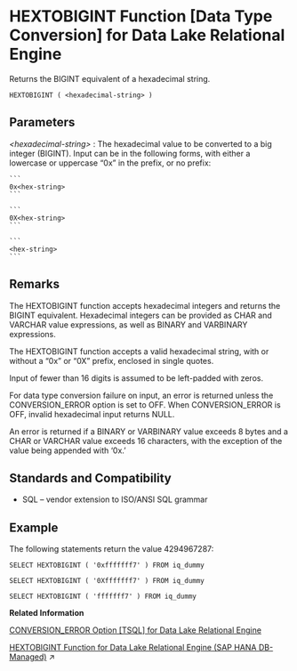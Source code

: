 <!-- loioa55548d184f21015b2d58684e0bb094a -->

# HEXTOBIGINT Function \[Data Type Conversion\] for Data Lake Relational Engine

Returns the BIGINT equivalent of a hexadecimal string.



```
HEXTOBIGINT ( <hexadecimal-string> )
```



<a name="loioa55548d184f21015b2d58684e0bb094a__HEXTOBIGINT_parm1"/>

## Parameters

 *<hexadecimal-string\>*
 :   The hexadecimal value to be converted to a big integer \(BIGINT\). Input can be in the following forms, with either a lowercase or uppercase “0x” in the prefix, or no prefix:

    ```
    0x<hex-string>
    ```

    ```
    0X<hex-string>
    ```

    ```
    <hex-string>
    ```

 

<a name="loioa55548d184f21015b2d58684e0bb094a__HEXTOBIGINT_remarks1"/>

## Remarks

The HEXTOBIGINT function accepts hexadecimal integers and returns the BIGINT equivalent. Hexadecimal integers can be provided as CHAR and VARCHAR value expressions, as well as BINARY and VARBINARY expressions.

The HEXTOBIGINT function accepts a valid hexadecimal string, with or without a “0x” or “0X” prefix, enclosed in single quotes.

Input of fewer than 16 digits is assumed to be left-padded with zeros.

For data type conversion failure on input, an error is returned unless the CONVERSION\_ERROR option is set to OFF. When CONVERSION\_ERROR is OFF, invalid hexadecimal input returns NULL.

An error is returned if a BINARY or VARBINARY value exceeds 8 bytes and a CHAR or VARCHAR value exceeds 16 characters, with the exception of the value being appended with ‘0x.’



<a name="loioa55548d184f21015b2d58684e0bb094a__HEXTOBIGINT_standards1"/>

## Standards and Compatibility

-   SQL – vendor extension to ISO/ANSI SQL grammar



<a name="loioa55548d184f21015b2d58684e0bb094a__HEXTOBIGINT_example1"/>

## Example

The following statements return the value 4294967287:

```
SELECT HEXTOBIGINT ( '0xfffffff7' ) FROM iq_dummy
```

```
SELECT HEXTOBIGINT ( '0Xfffffff7' ) FROM iq_dummy
```

```
SELECT HEXTOBIGINT ( 'fffffff7' ) FROM iq_dummy
```

**Related Information**  


[CONVERSION\_ERROR Option \[TSQL\] for Data Lake Relational Engine](../090-database-options/conversion-error-option-tsql-for-data-lake-relational-engine-a63018a.md "Controls reporting of data type conversion failures on fetching information from the database.")

[HEXTOBIGINT Function for Data Lake Relational Engine (SAP HANA DB-Managed)](https://help.sap.com/viewer/a898e08b84f21015969fa437e89860c8/2023_1_QRC/en-US/afd4faa8d87d4e4c90a0159fb250d01d.html "Returns the BIGINT equivalent of a hexadecimal string.") :arrow_upper_right:

